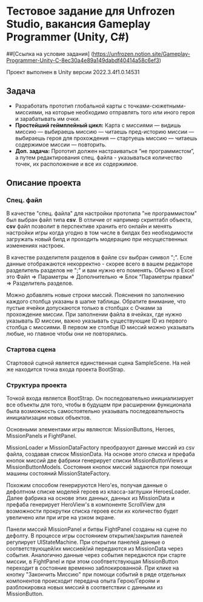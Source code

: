 # Тестовое задание для Unfrozen Studio, вакансия **Gameplay Programmer (Unity, C#)**

##[Ссылка на условие задания] (https://unfrozen.notion.site/Gameplay-Programmer-Unity-C-8ec30a4e89a149dabdf40414a58c6ef3)

Проект выполнен в Unity версии 2022.3.4f1.0.14531

## Задача

- Разработать прототип глобальной карты с точками-сюжетными-миссиями, на которые необходимо отправлять того или иного героя и зарабатывать им очки.
- **Простейший геймплейный цикл:** Карта с миссиями — видишь миссию — выбираешь миссию — читаешь пред-историю миссии — выбираешь героя для прохождения — стартуешь миссию — читаешь содержимое миссии — повторить.
- **Доп. задача:** Прототип должен настраиваться “не программистом”, а путем редактирования спец. файла - указываться количество точек, их расположение и все их содержимое.

## Описание проекта

### Спец. файл
В качестве "спец. файла" для настройки прототипа "не программистом" был выбран файл типа **csv**. В отличие от например скриптабл объекта, **csv** файл позволит в перспективе хранить его онлайн и менять настройки игры когда угодно в том числе в билдах без необходимости загружать новый билд и проходить модерацию при несущественных изменениях настроек.

В качестве разделителя разделов в файле csv выбран символ ";". Есле данные отображаются некорректно - скорее всего в вашем редакторе разделитель разделов не ";" и вам нужно его поменять. Обычно в Excel это Файл => Параметры => Дополнительно => Блок "Параметры правки" => Разделитель разделов.

Можно добавлять новые строки миссий. Пояснения по заполнению каждого столбца указаны в шапке таблицы. Обратите внимание, что пустые ячейки допускаются только в столбцах с Очками за прохождение миссии.
При заполнении файла в ячейках, где нужно указывать ID миссии, важно указывать существующие ID из первого столбца с миссиями. В первом же столбце ID миссий можно указывать любые, но главное чтобы они не повторялись.

### Стартова сцена
Стартовой сценой является единственная сцена SampleScene. На ней же находится точка входа проекта BootStrap.

### Структура проекта
Точкой входа является BootStrap. Он последовательно инициализирует все объекты для того, чтобы в будущем при расширении функционала была возможность самостоятельно указывать последовательность инициализации новых объектов.

Основными элементами игры являются: MissionButtons, Heroes, MissionPanels и FightPanel.

MissionLoader и MissionDataFactory преобразуют данные миссий из csv файла, создавая список MissionData. На основе этого списка и префаба кнопок миссий две фабрики генерирует списки MissionButtonViews и MissionButtonModels. Состояния кнопок миссий задаются при помощи машины состояний MissionStateFactory.

Похожим способом генерируются Hero'es, получая данные о дефолтном списке моделей героев из класса-заглушки HeroesLoader. Далее фабрика на основе этих данных, данных из MissionData и префаба генерирует HeroView's в компоненте ScrollView для возможности прокрутки списка героев если их количество будет увеличено или при игре на узком экране.

Панели миссий MissionPanel и битвы FightPanel созданы на сцене по дефолту. В процессе игры состоянием открытия/закрытия панелей регулирует UIStateMachine. При открытии панелей данные о соответствующей/их миссией/ий передаются из MissionData через события. Аналогично данные через события передаются при старте миссии, в FightPanel и при этом сообтветствующая MissionButton переходит в состояние временно заблокированной. При клике на кнопку "Закончить Миссию" при помощи событий в ряде отдельных компонентов происходит передача опыта Герою/Героям и разблокировка новых миссий в соответствии с данными из MissionButton.